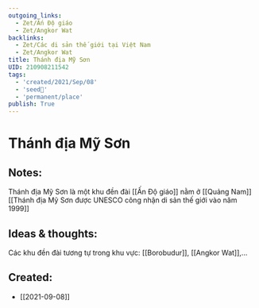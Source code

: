 ```yaml
---
outgoing_links:
  - Zet/Ấn Độ giáo
  - Zet/Angkor Wat
backlinks:
  - Zet/Các di sản thế giới tại Việt Nam
  - Zet/Angkor Wat
title: Thánh địa Mỹ Sơn
UID: 210908211542
tags:
  - 'created/2021/Sep/08'
  - 'seed🥜'
  - 'permanent/place'
publish: True
---
```

# Thánh địa Mỹ Sơn

## Notes:
Thánh địa Mỹ Sơn là một khu đền đài [[Ấn Độ giáo]] nằm ở [[Quảng Nam]]
[[Thánh địa Mỹ Sơn được UNESCO công nhận di sản thế giới vào năm 1999]]

## Ideas & thoughts:
Các khu đền đài tương tự trong khu vực: [[Borobudur]], [[Angkor Wat]],...

## Created:
- [[2021-09-08]]
